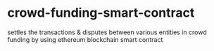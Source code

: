 # crowd-funding-smart-contract
settles the transactions &amp; disputes between various entities in crowd funding by using ethereum blockchain smart contract 
